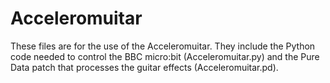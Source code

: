 # Acceleromuitar
These files are for the use of the Acceleromuitar. They include the Python code needed to control the BBC micro:bit (Acceleromuitar.py) and the Pure Data patch that processes the guitar effects (Acceleromuitar.pd).
